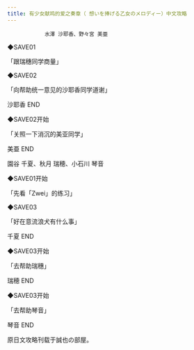 ```yaml
---
title: 有少女献鸣的爱之奏章（ 想いを捧げる乙女のメロディー）中文攻略
---
```


                水澤 沙耶香、野々宮 美亜



◆SAVE01



「跟瑞穗同学商量」



◆SAVE02



「向帮助统一意见的沙耶香同学道谢」



沙耶香 END



◆SAVE02开始



「关照一下消沉的美亚同学」



美亜 END



園谷 千夏、秋月 瑞穂、小石川 琴音



◆SAVE01开始



「先看「Zwei」的练习」



◆SAVE03



「好在意流浪犬有什么事」



千夏 END



◆SAVE03开始



「去帮助瑞穗」



瑞穂 END



◆SAVE03开始



「去帮助琴音」



琴音 END



原日文攻略刊载于誠也の部屋。


              
